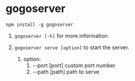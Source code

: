 # gogoserver

`npm install -g gogoserver`

1. `gogoserver [-h]` for more information.

2. `gogoserver serve [option]` to start the server.
   1. option:
      1. --port [port] custom port number
      2. --path [path] path to serve
